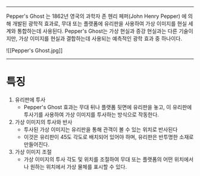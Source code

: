 
---
Pepper's Ghost 는 1862년 영국의 과학자 존 헨리 페퍼(John Henry Pepper) 에 의해 개발된 광학적 효과로, 무대 또는 플랫폼에 유리판을 사용하여 가상 이미지를 현실 세계와 통합하는데 사용된다.
Pepper's Ghost는 가상 현실과 증강 현실과는 다른 기술이지만, 가상 이미지를 현실과 결합하는데 사용되는 예측적인 광학 효과 중 하나이다.

![[Pepper's Ghost.jpg]]

---
# 특징

1. 유리판에 투사
   - Pepper's Ghost 효과는 무대 뒤나 플랫폼 뒷면에 유리판을 놓고, 이 유리판에 투사기를 사용하여 가상 이미지를 투사하는 방식으로 작동한다.
2. 가상 이미지의 투사와 반사
   - 투사된 가상 이미지는 유리판을 통해 관객이 볼 수 있는 위치로 반사된다
   - 이것은 유리판이 45도 각도로 배치되어 있어야 하며, 유리판은 반투명한 소재로 만들어진다.
3. 가상 이미지 조절
   - 가상 이미지의 투사 각도 및 위치를 조절하여 무대 또는 플랫폼의 어떤 위치에서나 원하는 위치에서 가상 물체를 표시할 수 있다.